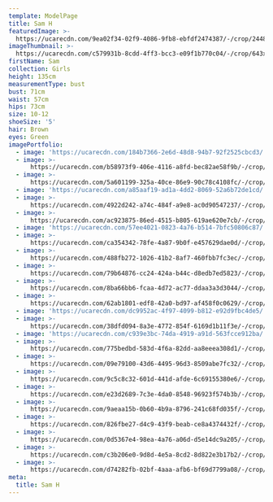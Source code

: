 ```yaml
---
template: ModelPage
title: Sam H
featuredImage: >-
  https://ucarecdn.com/9ea02f34-02f9-4086-9fb8-ebfdf2474387/-/crop/2448x1266/0,95/-/preview/
imageThumbnail: >-
  https://ucarecdn.com/c579931b-8cdd-4ff3-bcc3-e09f1b770c04/-/crop/643x974/572,413/-/preview/
firstName: Sam
collection: Girls
height: 135cm
measurementType: bust
bust: 71cm
waist: 57cm
hips: 73cm
size: 10-12
shoeSize: '5'
hair: Brown
eyes: Green
imagePortfolio:
  - image: 'https://ucarecdn.com/184b7366-2e6d-48d8-94b7-92f2525cbcd3/'
  - image: >-
      https://ucarecdn.com/b58973f9-406e-4116-a8fd-bec82ae58f9b/-/crop/1444x2214/189,229/-/preview/
  - image: >-
      https://ucarecdn.com/5a601199-325a-40ce-86e9-90c78c4108fc/-/crop/1485x2071/148,0/-/preview/
  - image: 'https://ucarecdn.com/a85aaf19-ad1a-4dd2-8069-52a6b72de1cd/'
  - image: >-
      https://ucarecdn.com/4922d242-a74c-484f-a9e8-ac0d90547237/-/crop/1434x2081/107,367/-/preview/
  - image: >-
      https://ucarecdn.com/ac923875-86ed-4515-b805-619ae620e7cb/-/crop/1388x2448/245,0/-/preview/
  - image: 'https://ucarecdn.com/57ee4021-0823-4a76-b514-7bfc50806c87/'
  - image: >-
      https://ucarecdn.com/ca354342-78fe-4a87-9b0f-e457629dae0d/-/crop/1526x2331/0,117/-/preview/
  - image: >-
      https://ucarecdn.com/488fb272-1026-41b2-8af7-460fbb7fc3ec/-/crop/1633x2106/0,342/-/preview/
  - image: >-
      https://ucarecdn.com/79b64876-cc24-424a-b44c-d8edb7ed5823/-/crop/1802x1633/228,0/-/preview/
  - image: >-
      https://ucarecdn.com/8ba66bb6-fcaa-4d72-ac77-ddaa3a3d3044/-/crop/1490x2203/0,245/-/preview/
  - image: >-
      https://ucarecdn.com/62ab1801-edf8-42a0-bd97-af458f0c0629/-/crop/2231x1633/78,0/-/preview/
  - image: 'https://ucarecdn.com/dc9952ac-4f97-4099-b812-e92d9fbc4de5/'
  - image: >-
      https://ucarecdn.com/38dfd094-8a3e-4772-854f-6169d1b11f3e/-/crop/1189x1856/163,561/-/preview/
  - image: 'https://ucarecdn.com/c939e3bc-74da-4919-a91d-563fcce912ba/'
  - image: >-
      https://ucarecdn.com/775bedbd-583d-4f6a-82dd-aa8eeea308d1/-/crop/1439x1846/107,602/-/preview/
  - image: >-
      https://ucarecdn.com/09e79100-43d6-4495-96d3-8509abe7fc32/-/crop/1516x2224/117,224/-/preview/
  - image: >-
      https://ucarecdn.com/9c5c8c32-601d-441d-afde-6c69155380e6/-/crop/1531x2341/41,107/-/preview/
  - image: >-
      https://ucarecdn.com/e23d2689-7c3e-4da0-8548-96923f574b3b/-/crop/1357x2035/276,413/-/preview/
  - image: >-
      https://ucarecdn.com/9aeaa15b-0b60-4b9a-8796-241c68fd035f/-/crop/1475x2448/158,0/-/preview/
  - image: >-
      https://ucarecdn.com/826fbe27-d4c9-43f9-beab-ce8a4374432f/-/crop/1633x1866/0,398/-/preview/
  - image: >-
      https://ucarecdn.com/0d5367e4-98ea-4a76-a06d-d5e14dc9a205/-/crop/1531x2198/0,250/-/preview/
  - image: >-
      https://ucarecdn.com/c3b206e0-9d8d-4e5a-8cd2-8d822e3b17b2/-/crop/1546x2448/87,0/-/preview/
  - image: >-
      https://ucarecdn.com/d74282fb-02bf-4aaa-afb6-bf69d7799a08/-/crop/2305x1484/143,71/-/preview/
meta:
  title: Sam H
---
```


